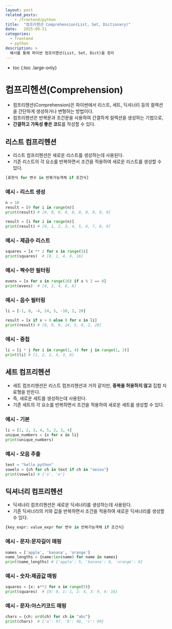 ```yaml
---
layout: post
related_posts:
    - /frontend/python
title:  "컴프리헨션 Comprehension(List, Set, Dictionary)"
date:   2025-09-11
categories:
  - frontend
  - python
description: >
  예시를 통해 파이썬 컴프리헨션(List, Set, Dict)을 정리
---
```

* toc
{:toc .large-only}

# 컴프리헨션(Comprehension)
* 컴프리헨션(Comprehension)은 파이썬에서 리스트, 세트, 딕셔너리 등의 컬렉션을 간단하게 생성하거나 변형하는 방법이다.
* 컴프리헨션은 반복문과 조건문을 사용하여 간결하게 컬렉션을 생성하는 기법으로, 
* **간결하고 가독성 좋은 코드**를 작성할 수 있다.
  
## 리스트 컴프리헨션
* 리스트 컴프리헨션은 새로운 리스트를 생성하는데 사용된다. 
* 기존 리스트의 각 요소를 반복하면서 조건을 적용하여 새로운 리스트를 생성할 수 있다.

```python
[표현식 for 변수 in 반복가능객체 if 조건식]
```
### 예시 - 리스트 생성

```python
n = 10
result = [0 for i in range(n)]
print(result) # [0, 0, 0, 0, 0, 0, 0, 0, 0, 0]

result = [i for i in range(n)]
print(result) # [0, 1, 2, 3, 4, 5, 6, 7, 8, 9]
```
### 예시 - 제곱수 리스트

```python
squares = [x ** 2 for x in range(5)]
print(squares)  # [0, 1, 4, 9, 16]
```
### 예시 - 짝수만 필터링

```python
evens = [x for x in range(10) if x % 2 == 0]
print(evens)  # [0, 2, 4, 6, 8]
```
### 예시 - 음수 필터링

```python
li = [-1, 0, -4, 24, 5, -10, 2, 20]

result = [x if x > 0 else 0 for x in li]
print(result) # [0, 0, 0, 24, 5, 0, 2, 20]
```

### 얘시 - 중첩

```python
li = [i * j for i in range(1, 4) for j in range(1, 3)]
print(li) # [1, 2, 2, 4, 3, 6]
```

## 세트 컴프리헨션
* 세트 컴프리헨션은 리스트 컴프리헨션과 거의 같지만, **중복을 허용하지 않고** 집합 자료형을 만든다.
* 즉, 새로운 세트를 생성하는데 사용된다. 
* 기존 세트의 각 요소를 반복하면서 조건을 적용하여 새로운 세트를 생성할 수 있다.

### 예시 - 기본

```python
li = [1, 2, 3, 4, 5, 2, 3, 4]
unique_numbers = {x for x in li}
print(unique_numbers)
```
### 예시 - 모음 추출

```python
text = "hello python"
vowels = {ch for ch in text if ch in "aeiou"}
print(vowels) # {'o', 'e'}
```
## 딕셔너리 컴프리헨션
* 딕셔너리 컴프리헨션은 새로운 딕셔너리를 생성하는데 사용된다. 
* 기존 딕셔너리의 키와 값을 반복하면서 조건을 적용하여 새로운 딕셔너리를 생성할 수 있다.

```python
{key_expr: value_expr for 변수 in 반복가능객체 if 조건식}
```
### 예시 - 문자:문자길이 매핑
```python
names = ['apple', 'banana', 'orange']
name_lengths = {name:len(name) for name in names}
print(name_lengths) # {'apple': 5, 'banana': 6, 'orange': 6}
```

### 예시 - 숫자:제곱값 매핑

```python
squares = {x: x**2 for x in range(5)}
print(squares)  # {0: 0, 1: 1, 2: 4, 3: 9, 4: 16}
```
### 예시 - 문자:아스키코드 매핑

```python
chars = {ch: ord(ch) for ch in "abc"}
print(chars)  # {'a': 97, 'b': 98, 'c': 99}
```